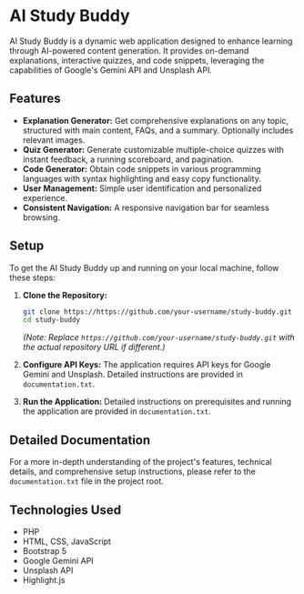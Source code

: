 # AI Study Buddy

AI Study Buddy is a dynamic web application designed to enhance learning through AI-powered content generation. It provides on-demand explanations, interactive quizzes, and code snippets, leveraging the capabilities of Google's Gemini API and Unsplash API.

## Features

*   **Explanation Generator:** Get comprehensive explanations on any topic, structured with main content, FAQs, and a summary. Optionally includes relevant images.
*   **Quiz Generator:** Generate customizable multiple-choice quizzes with instant feedback, a running scoreboard, and pagination.
*   **Code Generator:** Obtain code snippets in various programming languages with syntax highlighting and easy copy functionality.
*   **User Management:** Simple user identification and personalized experience.
*   **Consistent Navigation:** A responsive navigation bar for seamless browsing.

## Setup

To get the AI Study Buddy up and running on your local machine, follow these steps:

1.  **Clone the Repository:**

    ```bash
    git clone https://https://github.com/your-username/study-buddy.git
    cd study-buddy
    ```
    *(Note: Replace `https://github.com/your-username/study-buddy.git` with the actual repository URL if different.)*

2.  **Configure API Keys:**
    The application requires API keys for Google Gemini and Unsplash. Detailed instructions are provided in `documentation.txt`.

3.  **Run the Application:**
    Detailed instructions on prerequisites and running the application are provided in `documentation.txt`.

## Detailed Documentation

For a more in-depth understanding of the project's features, technical details, and comprehensive setup instructions, please refer to the `documentation.txt` file in the project root.

## Technologies Used

*   PHP
*   HTML, CSS, JavaScript
*   Bootstrap 5
*   Google Gemini API
*   Unsplash API
*   Highlight.js
